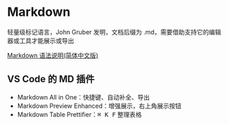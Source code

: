 # Markdown

轻量级标记语言，John Gruber 发明，文档后缀为 .md，需要借助支持它的编辑器或工具才能展示或导出

[Markdown 语法说明(简体中文版)](https://www.appinn.com/markdown/#list)

## VS Code 的 MD 插件

- Markdown All in One：快捷键、自动补全、导出
- Markdown Preview Enhanced：增强展示，右上角展示按钮
- Markdown Table Prettifier：<kbd>⌘ K F</kbd> 整理表格
